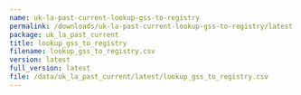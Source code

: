 ```yaml
---
name: uk-la-past-current-lookup-gss-to-registry
permalink: /downloads/uk-la-past-current-lookup-gss-to-registry/latest
package: uk_la_past_current
title: lookup_gss_to_registry
filename: lookup_gss_to_registry.csv
version: latest
full_version: latest
file: /data/uk_la_past_current/latest/lookup_gss_to_registry.csv
---
```

